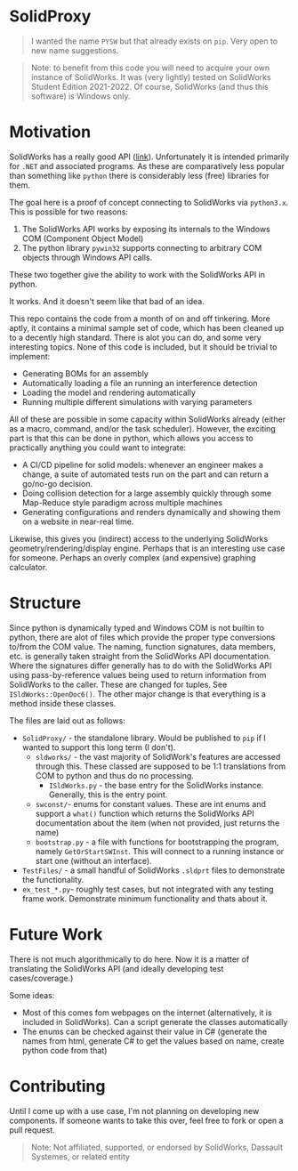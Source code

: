 # SolidProxy

> I wanted the name `PYSW` but that already exists on `pip`. Very open to new name suggestions.

> Note: to benefit from this code you will need to acquire your own instance of SolidWorks. It was (very lightly) tested on SolidWorks Student Edition 2021-2022. Of course, SolidWorks (and thus this software) is Windows only.

# Motivation

SolidWorks has a really good API ([link](https://help.solidworks.com/2020/english/api/sldworksapiprogguide/Welcome.htm)). Unfortunately it is intended primarily for `.NET` and associated programs. As these are comparatively less popular than something like `python` there is considerably less (free) libraries for them. 

The goal here is a proof of concept connecting to SolidWorks via `python3.x`. This is possible for two reasons:

1. The SolidWorks API works by exposing its internals to the Windows COM (Component Object Model)
2. The python library `pywin32` supports connecting to arbitrary COM objects through Windows API calls.

These two together give the ability to work with the SolidWorks API in python.

It works. And it doesn't seem like that bad of an idea. 

This repo contains the code from a month of on and off tinkering. More aptly, it contains a minimal sample set of code, which has been cleaned up to a decently high standard. There is alot you can do, and some very interesting topics. None of this code is included, but it should be trivial to implement:

* Generating BOMs for an assembly
* Automatically loading a file an running an interference detection
* Loading the model and rendering automatically
* Running multiple different simulations with varying parameters

All of these are possible in some capacity within SolidWorks already (either as a macro, command, and/or the task scheduler). However, the exciting part is that this can be done in python, which allows you access to practically anything you could want to integrate:

* A CI/CD pipeline for solid models: whenever an engineer makes a change, a suite of automated tests run on the part and can return a go/no-go decision. 
* Doing collision detection for a large assembly quickly through some Map-Reduce style paradigm across multiple machines
* Generating configurations and renders dynamically and showing them on a website in near-real time.

Likewise, this gives you (indirect) access to the underlying SolidWorks geometry/rendering/display engine. Perhaps that is an interesting use case for someone. Perhaps an overly complex (and expensive) graphing calculator.

# Structure 

Since python is dynamically typed and Windows COM is not builtin to python, there are alot of files which provide the proper type conversions to/from the COM value. The naming, function signatures, data members, etc. is generally taken straight from the SolidWorks API documentation. Where the signatures differ generally has to do with the SolidWorks API using pass-by-reference values being used to return information from SolidWorks to the caller. These are changed for tuples. See `ISldWorks::OpenDoc6()`. The other major change is that everything is a method inside these classes.

The files are laid out as follows:

* `SolidProxy/` - the standalone library. Would be published to `pip` if I wanted to support this long term (I don't).
  * `sldworks/` - the vast majority of SolidWork's features are accessed through this. These classed are supposed to be 1:1 translations from COM to python and thus do no processing.
    * `ISldWorks.py` - the base entry for the SolidWorks instance. Generally, this is the entry point.
  * `swconst/`- enums for constant values. These are int enums and support a `what()` function which returns the SolidWorks API documentation about the item (when not provided, just returns the name)
  * `bootstrap.py` - a file with functions for bootstrapping the program, namely `GetOrStartSWInst`. This will connect to a running instance or start one (without an interface).
* `TestFiles/` - a small handful of SolidWorks `.sldprt` files to demonstrate the functionality.
* `ex_test_*.py`- roughly test cases, but not integrated with any testing frame work. Demonstrate minimum functionality and thats about it.  

# Future Work

There is not much algorithmically to do here. Now it is a matter of translating the SolidWorks API (and ideally developing test cases/coverage.)

Some ideas:

* Most of this comes fom webpages on the internet (alternatively, it is included in SolidWorks). Can a script generate the classes automatically
* The enums can be checked against their value in C# (generate the names from html, generate C# to get the values based on name, create python code from that)

# Contributing

Until I come up with a use case, I'm not planning on developing new components. If someone wants to take this over, feel free to fork or open a pull request. 

> Note: Not affiliated, supported, or endorsed by SolidWorks, Dassault Systemes, or related entity
